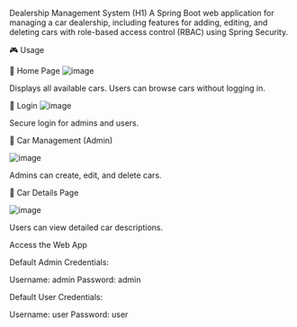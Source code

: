 Dealership Management System (H1)
A Spring Boot web application for managing a car dealership,
including features for adding, editing, and deleting cars 
with role-based access control (RBAC) using Spring Security.


🎮 Usage


📌 Home Page
![image](https://github.com/user-attachments/assets/8377cf0d-d487-448c-a217-c02173f681a6)


Displays all available cars.
Users can browse cars without logging in.

📌 Login 
![image](https://github.com/user-attachments/assets/584b1682-8741-4150-8b88-c3d6afeade7e)


Secure login for admins and users.

📌 Car Management (Admin)

![image](https://github.com/user-attachments/assets/56a4ad31-2885-4802-afcd-41350412b9f7)

Admins can create, edit, and delete cars.

📌 Car Details Page

![image](https://github.com/user-attachments/assets/4056d666-6cc3-4325-8370-dae93872ca78)

Users can view detailed car descriptions.


 Access the Web App

Default Admin Credentials:

Username: admin Password: admin

Default User Credentials:

Username: user Password: user

